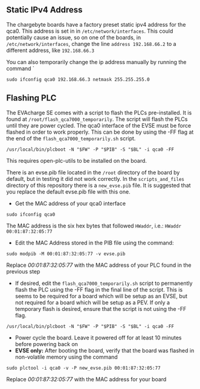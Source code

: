 ## Static IPv4 Address
The chargebyte boards have a factory preset static ipv4 address for the qca0. This address is set in in `/etc/network/interfaces`. This could potentially cause an issue, so on one of the boards, in `/etc/network/interfaces`, change the line `address 192.168.66.2` to a different address, like `192.168.66.3`

You can also temporarily change the ip address manually by running the command `
```
sudo ifconfig qca0 192.168.66.3 netmask 255.255.255.0
```

## Flashing PLC
The EVAcharge SE comes with a script to flash the PLCs pre-installed. It is found at `/root/flash_qca7000_temporarily`. The script will flash the PLCs until they are power cycled. The qca0 interface of the EVSE must be force flashed in order to work properly. This can be done by using the -FF flag at the end of the `flash_qca7000_temporarily.sh` script. 
```
/usr/local/bin/plcboot -N "$FW" -P "$PIB" -S "$BL" -i qca0 -FF
```
This requires open-plc-utils to be installed on the board. 

There is an evse.pib file located in the `/root` directory of the board by default, but in testing it did not work correctly. In the `scripts_and_files` directory of this repository there is a `new_evse.pib` file. It is suggested that you replace the default evse.pib file with this one.

- Get the MAC address of your qca0 interface
```
sudo ifconfig qca0
```

The MAC address is the six hex bytes that followed `HWaddr`, i.e.: `HWaddr 00:01:87:32:05:77`

- Edit the MAC Address stored in the PIB file using the command:
```
sudo modpib -M 00:01:87:32:05:77 -v evse.pib
```
Replace _00:01:87:32:05:77_ with the MAC address of your PLC found in the previous step

- If desired, edit the `flash_qca7000_temporarily.sh` script to permanently flash the PLC using the -FF flag in the final line of the script. This is seems to be required for a board which will be setup as an EVSE, but not required for a board which will be setup as a PEV. If only a temporary flash is desired, ensure that the script is not using the -FF flag.
```
/usr/local/bin/plcboot -N "$FW" -P "$PIB" -S "$BL" -i qca0 -FF
```

- Power cycle the board. Leave it powered off for at least 10 minutes before powering back on
- **EVSE only:** After booting the board, verify that the board was flashed in non-volatile memory using the command
```
sudo plctool -i qca0 -v -P new_evse.pib 00:01:87:32:05:77
```
Replace _00:01:87:32:05:77_ with the MAC address for your board
